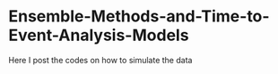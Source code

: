 # Ensemble-Methods-and-Time-to-Event-Analysis-Models

Here I post the codes on how to simulate the data
